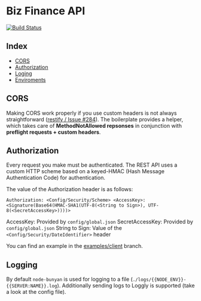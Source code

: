 # Biz Finance API

[![Build Status](https://travis-ci.org/CoquiCoders/biz-finance-api.svg?branch=master)](https://travis-ci.org/CoquiCoders/biz-finance-api)

## Index

- [CORS](#cors)
- [Authorization](#authorization)
- [Loging](#loging)
- [Enviroments](#enviroments)

## CORS

Making CORS work properly if you use custom headers is not always straightforward ([restify / Issue #284](https://github.com/mcavage/node-restify/issues/284)). The boilerplate provides a helper, which takes care of **MethodNotAllowed repsonses** in conjunction with **preflight requests + custom headers**.

## Authorization

Every request you make must be authenticated. The REST API uses a custom HTTP scheme based on a keyed-HMAC (Hash Message Authentication Code) for authentication.

The value of the Authorization header is as follows:

```
Authorization: <Config/Security/Scheme> <AccessKey>:<Signature(Base64(HMAC-SHA1(UTF-8(<String to Sign>), UTF-8(<SecretAccessKey>))))>
```

AccessKey: Provided by `config/global.json`
SecretAccessKey: Provided by `config/global.json`
String to Sign: Value of the `<Config/Security/DateIdentifier>` header

You can find an example in the [examples/client](https://github.com/dominiklessel/node-restify-boilerplate/tree/examples/client) branch.

## Logging

By default `node-bunyan` is used for logging to a file (`./logs/{{NODE_ENV}}-{{SERVER:NAME}}.log`). Additionally sending logs to Loggly is supported (take a look at the config file).


